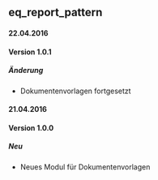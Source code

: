 ## eq_report_pattern 

#### 22.04.2016
#### Version 1.0.1
##### Änderung
- Dokumentenvorlagen fortgesetzt

#### 21.04.2016
#### Version 1.0.0
##### Neu
- Neues Modul für Dokumentenvorlagen